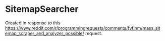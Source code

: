 # SitemapSearcher
Created in response to this https://www.reddit.com/r/programmingrequests/comments/fvfihm/mass_sitemap_scraper_and_analyzer_possible/ request.
